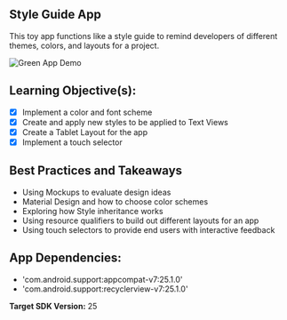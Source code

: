 ## Style Guide App  
This toy app functions like a style guide to remind developers of different themes, colors, and layouts for a project.

![Green App Demo](https://ucarecdn.com/977364b0-e4e7-4153-9d68-a40f6eef70d7/)

## Learning Objective(s):

- [x] Implement a color and font scheme
- [x] Create and apply new styles to be applied to Text Views
- [x] Create a Tablet Layout for the app 
- [x] Implement a touch selector 

## Best Practices and Takeaways 

-	Using Mockups to evaluate design ideas
-	Material Design and how to choose color schemes
-	Exploring how Style inheritance works 
-	Using resource qualifiers to build out different layouts for an app 
-	Using touch selectors to provide end users with interactive feedback 

## App Dependencies: 
- 'com.android.support:appcompat-v7:25.1.0'
-	'com.android.support:recyclerview-v7:25.1.0'

**Target SDK Version:** 25
